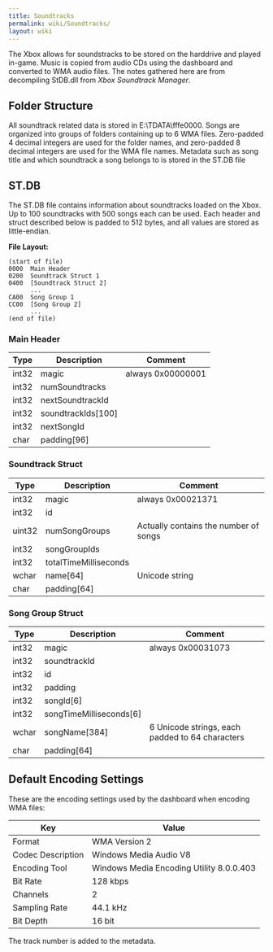 ```yaml
---
title: Soundtracks
permalink: wiki/Soundtracks/
layout: wiki
---
```


The Xbox allows for soundstracks to be stored on the harddrive and
played in-game. Music is copied from audio CDs using the dashboard and
converted to WMA audio files. The notes gathered here are from
decompiling StDB.dll from *Xbox Soundtrack Manager*.

Folder Structure
----------------

All soundtrack related data is stored in E:\\TDATA\\fffe0000. Songs are
organized into groups of folders containing up to 6 WMA files.
Zero-padded 4 decimal integers are used for the folder names, and
zero-padded 8 decimal integers are used for the WMA file names. Metadata
such as song title and which soundtrack a song belongs to is stored in
the ST.DB file

ST.DB
-----

The ST.DB file contains information about soundtracks loaded on the
Xbox. Up to 100 soundtracks with 500 songs each can be used. Each header
and struct described below is padded to 512 bytes, and all values are
stored as little-endian.

**File Layout:**

    (start of file)
    0000  Main Header
    0200  Soundtrack Struct 1
    0400  [Soundtrack Struct 2]
          ...
    CA00  Song Group 1
    CC00  [Song Group 2]
          ...
    (end of file)

### Main Header

| Type  | Description          | Comment           |
|-------|----------------------|-------------------|
| int32 | magic                | always 0x00000001 |
| int32 | numSoundtracks       |                   |
| int32 | nextSoundtrackId     |                   |
| int32 | soundtrackIds\[100\] |                   |
| int32 | nextSongId           |                   |
| char  | padding\[96\]        |                   |

### Soundtrack Struct

| Type   | Description           | Comment           |
|--------|-----------------------|-------------------|
| int32  | magic                 | always 0x00021371 |
| int32  | id                    |                   |
| uint32 | numSongGroups         | Actually contains the number of songs |
| int32  | songGroupIds          |                   |
| int32  | totalTimeMilliseconds |                   |
| wchar  | name\[64\]            | Unicode string    |
| char   | padding\[64\]         |                   |

### Song Group Struct

| Type  | Description               | Comment                                         |
|-------|---------------------------|-------------------------------------------------|
| int32 | magic                     | always 0x00031073                               |
| int32 | soundtrackId              |                                                 |
| int32 | id                        |                                                 |
| int32 | padding                   |                                                 |
| int32 | songId\[6\]               |                                                 |
| int32 | songTimeMilliseconds\[6\] |                                                 |
| wchar | songName\[384\]           | 6 Unicode strings, each padded to 64 characters |
| char  | padding\[64\]             |                                                 |

Default Encoding Settings
-------------------------

These are the encoding settings used by the dashboard when encoding WMA
files:

| Key               | Value                                    |
|-------------------|------------------------------------------|
| Format            | WMA Version 2                            |
| Codec Description | Windows Media Audio V8                   |
| Encoding Tool     | Windows Media Encoding Utility 8.0.0.403 |
| Bit Rate          | 128 kbps                                 |
| Channels          | 2                                        |
| Sampling Rate     | 44.1 kHz                                 |
| Bit Depth         | 16 bit                                   |

The track number is added to the metadata.
